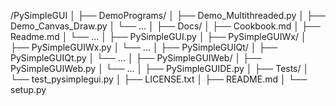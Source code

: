/PySimpleGUI
│
├── DemoPrograms/
│   ├── Demo_Multithreaded.py
│   ├── Demo_Canvas_Draw.py
│   └── ...
│
├── Docs/
│   ├── Cookbook.md
│   ├── Readme.md
│   └── ...
│
├── PySimpleGUI.py
│
├── PySimpleGUIWx/
│   ├── PySimpleGUIWx.py
│   └── ...
│
├── PySimpleGUIQt/
│   ├── PySimpleGUIQt.py
│   └── ...
│
├── PySimpleGUIWeb/
│   ├── PySimpleGUIWeb.py
│   └── ...
│
├── PySimpleGUIDE.py
│
├── Tests/
│   └── test_pysimplegui.py
│
├── LICENSE.txt
│
├── README.md
│
└── setup.py
